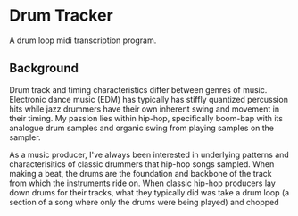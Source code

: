 # **Drum Tracker**

A drum loop midi transcription program.

## **Background**

Drum track and timing characteristics differ between genres of music. Electronic dance music (EDM) has typically has stiffly quantized percussion hits while jazz drummers have their own inherent swing and movement in their timing. My passion lies within hip-hop, specifically boom-bap with its analogue drum samples and organic swing from playing samples on the sampler.

As a music producer, I've always been interested in underlying patterns and characterisitics of classic drummers that hip-hop songs sampled. When making a beat, the drums are the foundation and backbone of the track from which the instruments ride on. When classic hip-hop producers lay down drums for their tracks, what they typically did was take a drum loop (a section of a song where only the drums were being played) and chopped 